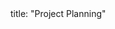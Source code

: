 <frontmatter>
title: "Project Planning"
</frontmatter>

<include src="navbar.md" boilerplate />

<include src="container-inPage-asFlat.md" boilerplate />